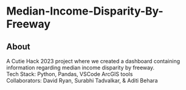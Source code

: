 # Median-Income-Disparity-By-Freeway
## About
A Cutie Hack 2023 project where we created a dashboard containing information regarding median income disparity by freeway.    
Tech Stack: Python, Pandas, VSCode ArcGIS tools    
Collaborators: David Ryan, Surabhi Tadvalkar, & Aditi Behara    


